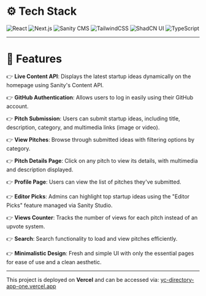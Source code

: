 # ⚙️ Tech Stack  

<div>
    <img src="https://img.shields.io/badge/-React-black?style=for-the-badge&logoColor=white&logo=react&color=61DAFB" alt="React" />
    <img src="https://img.shields.io/badge/-Next_JS-black?style=for-the-badge&logoColor=white&logo=nextdotjs&color=000000" alt="Next.js" />
    <img src="https://img.shields.io/badge/-Sanity-black?style=for-the-badge&logoColor=white&logo=sanity&color=F03E2F" alt="Sanity CMS" />
    <img src="https://img.shields.io/badge/-Tailwind_CSS-black?style=for-the-badge&logoColor=white&logo=tailwindcss&color=06B6D4" alt="TailwindCSS" />
    <img src="https://img.shields.io/badge/-ShadCN-black?style=for-the-badge&logoColor=white&logo=design&color=4A4A4A" alt="ShadCN UI" />
    <img src="https://img.shields.io/badge/-TypeScript-black?style=for-the-badge&logoColor=white&logo=typescript&color=3178C6" alt="TypeScript" />
</div>

---

# 🔋 Features  

👉 **Live Content API**: Displays the latest startup ideas dynamically on the homepage using Sanity's Content API.  

👉 **GitHub Authentication**: Allows users to log in easily using their GitHub account.  

👉 **Pitch Submission**: Users can submit startup ideas, including title, description, category, and multimedia links (image or video).  

👉 **View Pitches**: Browse through submitted ideas with filtering options by category.  

👉 **Pitch Details Page**: Click on any pitch to view its details, with multimedia and description displayed.  

👉 **Profile Page**: Users can view the list of pitches they've submitted.  

👉 **Editor Picks**: Admins can highlight top startup ideas using the "Editor Picks" feature managed via Sanity Studio.  

👉 **Views Counter**: Tracks the number of views for each pitch instead of an upvote system.  

👉 **Search**: Search functionality to load and view pitches efficiently.  

👉 **Minimalistic Design**: Fresh and simple UI with only the essential pages for ease of use and a clean aesthetic.  

---

This project is deployed on **Vercel** and can be accessed via: [yc-directory-app-one.vercel.app](https://yc-directory-app-one.vercel.app/)

